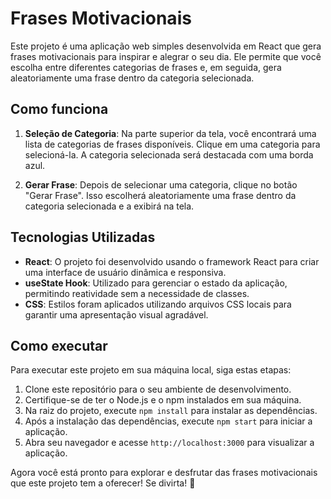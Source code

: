 # Frases Motivacionais

Este projeto é uma aplicação web simples desenvolvida em React que gera frases motivacionais para inspirar e alegrar o seu dia. Ele permite que você escolha entre diferentes categorias de frases e, em seguida, gera aleatoriamente uma frase dentro da categoria selecionada.

## Como funciona

1. **Seleção de Categoria**: Na parte superior da tela, você encontrará uma lista de categorias de frases disponíveis. Clique em uma categoria para selecioná-la. A categoria selecionada será destacada com uma borda azul.

2. **Gerar Frase**: Depois de selecionar uma categoria, clique no botão "Gerar Frase". Isso escolherá aleatoriamente uma frase dentro da categoria selecionada e a exibirá na tela.

## Tecnologias Utilizadas

- **React**: O projeto foi desenvolvido usando o framework React para criar uma interface de usuário dinâmica e responsiva.
- **useState Hook**: Utilizado para gerenciar o estado da aplicação, permitindo reatividade sem a necessidade de classes.
- **CSS**: Estilos foram aplicados utilizando arquivos CSS locais para garantir uma apresentação visual agradável.

## Como executar

Para executar este projeto em sua máquina local, siga estas etapas:

1. Clone este repositório para o seu ambiente de desenvolvimento.
2. Certifique-se de ter o Node.js e o npm instalados em sua máquina.
3. Na raiz do projeto, execute `npm install` para instalar as dependências.
4. Após a instalação das dependências, execute `npm start` para iniciar a aplicação.
5. Abra seu navegador e acesse `http://localhost:3000` para visualizar a aplicação.

Agora você está pronto para explorar e desfrutar das frases motivacionais que este projeto tem a oferecer! Se divirta! 🚀